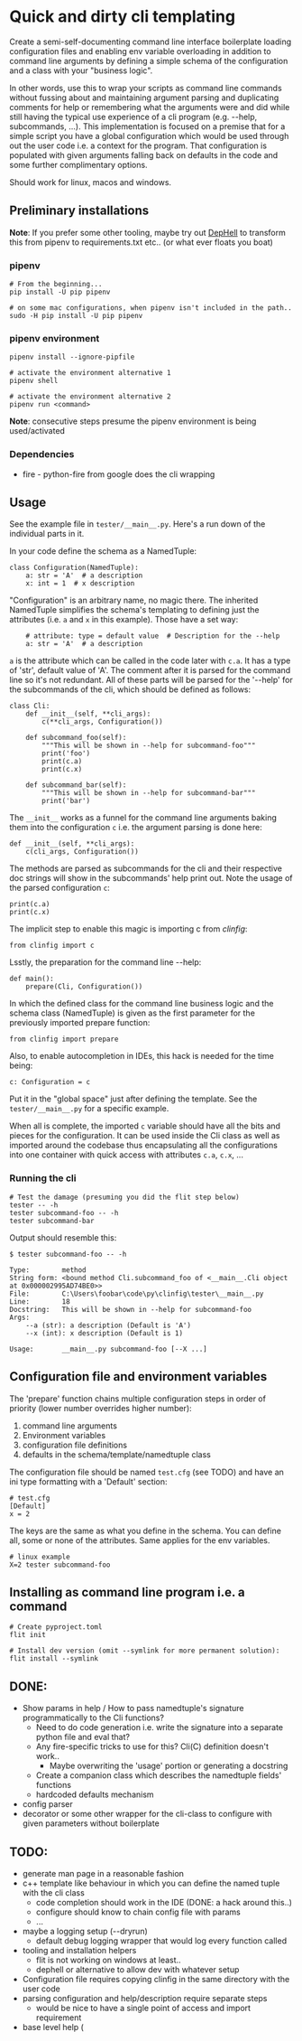 # Quick and dirty cli templating

Create a semi-self-documenting command line interface boilerplate loading configuration
files and enabling env variable overloading in addition to command line arguments
by defining a simple schema of the configuration and a class with your "business logic".

In other words, use this to wrap your scripts as command line commands without
fussing about and maintaining argument parsing and duplicating comments for help or remembering
what the arguments were and did
while still having the typical use experience of a cli program (e.g. --help, subcommands, ...).
This implementation is focused on a premise that for a simple script you have a global configuration which
would be used through out the user code i.e. a context for the program. That configuration
is populated with given arguments falling back on
defaults in the code and some further complimentary options.

Should work for linux, macos and windows.

## Preliminary installations

**Note**:
If you prefer some other tooling, maybe try out [DepHell](https://github.com/dephell/dephell)
to transform this from pipenv to requirements.txt etc.. (or what ever floats you boat)

### pipenv

    # From the beginning...
    pip install -U pip pipenv
    
    # on some mac configurations, when pipenv isn't included in the path..
    sudo -H pip install -U pip pipenv
    
### pipenv environment

    pipenv install --ignore-pipfile
    
    # activate the environment alternative 1
    pipenv shell
    
    # activate the environment alternative 2
    pipenv run <command>
    
**Note**: consecutive steps presume the pipenv environment is being
used/activated

### Dependencies

* fire - python-fire from google does the cli wrapping


## Usage

See the example file in `tester/__main__.py`. Here's a run down of the individual
parts in it.

In your code define the schema as a NamedTuple:

    class Configuration(NamedTuple):
        a: str = 'A'  # a description
        x: int = 1  # x description

"Configuration" is an arbitrary name, no magic there. The inherited NamedTuple
simplifies the schema's templating to defining just the attributes (i.e. `a` and `x` in this
example). Those have a set way:

        # attribute: type = default value  # Description for the --help
        a: str = 'A'  # a description
       
`a` is the attribute which can be called in the code later with `c.a`. It has a type of 'str', default
value of 'A'. The comment after it is parsed for the command line so it's not redundant. All of these
parts will be parsed for the '--help' for the subcommands of the cli, which should be defined as follows:

    class Cli:
        def __init__(self, **cli_args):
            c(**cli_args, Configuration())

        def subcommand_foo(self):
            """This will be shown in --help for subcommand-foo"""
            print('foo')
            print(c.a)
            print(c.x)

        def subcommand_bar(self):
            """This will be shown in --help for subcommand-bar"""
            print('bar')

The `__init__` works as a funnel for the command line arguments baking them into the configuration `c` i.e.
the argument parsing is done here:

    def __init__(self, **cli_args):
        c(cli_args, Configuration())
    
The methods are parsed as subcommands for the cli and their respective doc strings will show in the 
subcommands' help print out. Note the usage of the parsed configuration `c`:

    print(c.a)
    print(c.x)
   
The implicit step to enable this magic is importing c from *clinfig*:

    from clinfig import c
            
Lsstly, the preparation for the command line --help:

    def main():
        prepare(Cli, Configuration())
        
In which the defined class for the command line business logic and the schema class (NamedTuple) is given as the first parameter for the
previously imported prepare function:

    from clinfig import prepare
    
Also, to enable autocompletion in IDEs, this hack is needed for the time being:

    c: Configuration = c

Put it in the "global space" just after defining the template. See the `tester/__main__.py` for a specific example.

When all is complete, the imported `c` variable should have all the bits and pieces for the configuration. It can be
used inside the Cli class as well as imported around the codebase thus encapsulating all the configurations into one
container with quick access with attributes `c.a`, `c.x`, ...

### Running the cli

    # Test the damage (presuming you did the flit step below)
    tester -- -h
    tester subcommand-foo -- -h
    tester subcommand-bar

Output should resemble this:

    
```
$ tester subcommand-foo -- -h

Type:        method
String form: <bound method Cli.subcommand_foo of <__main__.Cli object at 0x000002995AD74BE0>>
File:        C:\Users\foobar\code\py\clinfig\tester\__main__.py
Line:        18
Docstring:   This will be shown in --help for subcommand-foo
Args:
    --a (str): a description (Default is 'A')
    --x (int): x description (Default is 1)

Usage:       __main__.py subcommand-foo [--X ...]
```

## Configuration file and environment variables

The 'prepare' function chains multiple configuration steps in order of priority (lower number overrides higher number):

1. command line arguments
1. Environment variables
1. configuration file definitions
1. defaults in the schema/template/namedtuple class

The configuration file should be named `test.cfg` (see TODO) and have an ini type formatting with
a 'Default' section:

    # test.cfg
    [Default]
    x = 2

The keys are the same as what you define in the schema. You can define all, some or none of the attributes.
Same applies for the env variables.
    
    # linux example
    X=2 tester subcommand-foo
    
## Installing as command line program i.e. a command

    # Create pyproject.toml
    flit init 
    
    # Install dev version (omit --symlink for more permanent solution):
    flit install --symlink
   
## DONE:

* Show params in help / How to pass namedtuple's signature programmatically to the Cli functions?    
  * Need to do code generation i.e. write the signature into a separate python file and eval that?
  * Any fire-specific tricks to use for this? Cli(C) definition doesn't work..
    * Maybe overwriting the 'usage' portion or generating a docstring
  * Create a companion class which describes the namedtuple fields' functions
  * hardcoded defaults mechanism
* config parser
* decorator or some other wrapper for the cli-class to configure with given parameters without boilerplate
  
## TODO:

* generate man page in a reasonable fashion
* c++ template like behaviour in which you can define the named tuple with the cli class
  * code completion should work in the IDE (DONE: a hack around this..)
  * configure should know to chain config file with params
  * ...
* maybe a logging setup (--dryrun)
  * default debug logging wrapper that would log every function called
* tooling and installation helpers
  * flit is not working on windows at least..
  * dephell or alternative to allow dev with whatever setup
* Configuration file requires copying clinfig in the same directory with the user code
* parsing configuration and help/description require separate steps
  * would be nice to have a single point of access and import requirement
* base level help (<script> -- -h) doesn't printout the subcommands
* look into autocompletion options (iirc, fire might have sth out-of-the-box)